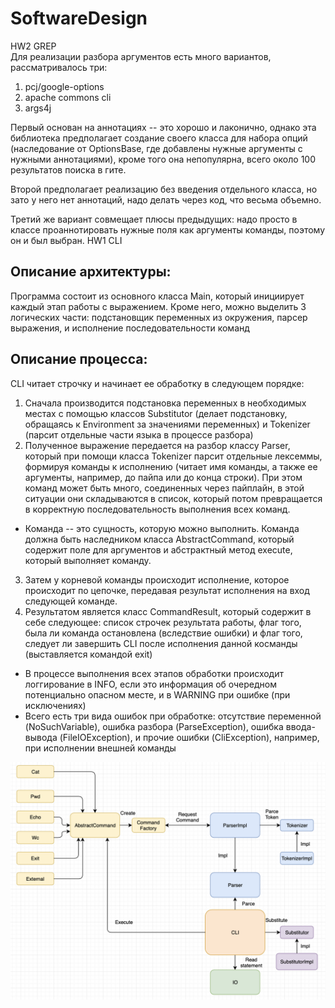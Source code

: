 # SoftwareDesign
HW2 GREP <br/>
Для реализации разбора аргументов есть много вариантов, рассматривалось три:
1) pcj/google-options
2) apache commons cli
3) args4j

Первый основан на аннотациях -- это хорошо и лаконично, однако эта библиотека предполагает создание своего класса для набора опций (наследование от OptionsBase, где добавлены нужные аргументы с нужными аннотациями), кроме того она непопулярна, всего около 100 результатов поиска в гите. <br/>

Второй предполагает реализацию без введения отдельного класса, но зато у него нет аннотаций, надо делать через код, что весьма объемно. <br/>

Третий же вариант совмещает плюсы предыдущих: надо просто в классе проаннотировать нужные поля как аргументы команды, поэтому он и был выбран.
HW1 CLI <br/>

## Описание архитектуры: <br/>
Программа состоит из основного класса Main, который инициирует каждый этап работы с выражением. Кроме него, можно выделить 3 логических части: подстановщик переменных из окружения, парсер выражения, и исполнение последовательности команд <br/>

## Описание процесса: <br/>
CLI читает строчку и начинает ее обработку в следующем порядке: <br/>
1) Сначала производится подстановка переменных в необходимых местах с помощью классов Substitutor (делает подстановку, обращаясь к Environment за значениями переменных) и Tokenizer (парсит отдельные части языка в процессе разбора)
2) Полученное выражение передается на разбор классу Parser, который при помощи класса Tokenizer парсит отдельные лексеммы, формируя команды к исполнению (читает имя команды, а также ее аргументы, например, до пайпа или до конца строки). При этом команд может быть много, соединенных через пайплайн, в этой ситуации они складываются в список, который потом превращается в корректную последовательность выполнения всех команд.<br/>
+ Команда -- это сущность, которую можно выполнить. Команда должна быть наследником класса AbstractCommand, который содержит поле для аргументов и абстрактный метод execute, который выполняет команду.
3) Затем у корневой команды происходит исполнение, которое происходит по цепочке, передавая результат исполнения на вход следующей команде.
4) Результатом является класс CommandResult, который содержит в себе следующее: список строчек результата работы, флаг того, была ли команда остановлена (вследствие ошибки) и флаг того, следует ли завершить CLI после исполнения данной косманды (выставляется командой exit)

+ В процессе выполнения всех этапов обработки происходит логгирование в INFO, если это информация об очередном потенциально опасном месте, и в WARNING при ошибке (при исключениях) <br/>
+ Всего есть три вида ошибок при обработке: отсутствие переменной (NoSuchVariable), ошибка разбора (ParseException), ошибка ввода-вывода (FileIOException), и прочие ошибки (CliException), например, при исполнении внешней команды

![Arch](arch.png)
